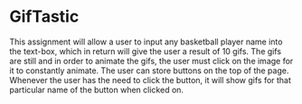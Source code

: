 # GifTastic

This assignment will allow a user to input any basketball player name into the text-box, which in return will give the user a result of 10 gifs. The gifs are still and in order to animate the gifs, the user must click on the image for it to constantly animate. The user can store buttons on the top of the page. Whenever the user has the need to click the button, it will show gifs for that particular name of the button when clicked on. 